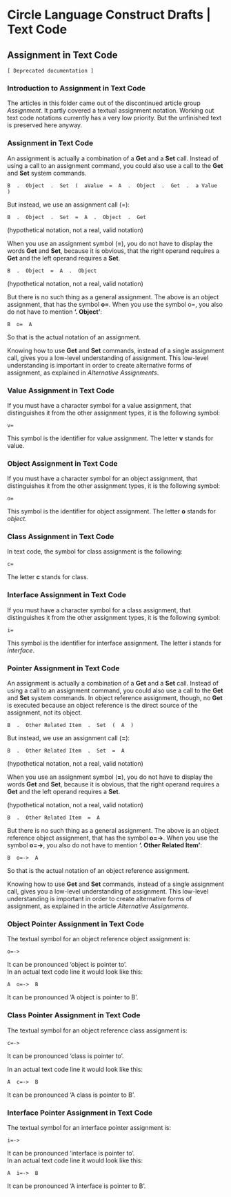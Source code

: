 Circle Language Construct Drafts | Text Code
============================================

Assignment in Text Code
-----------------------

`[ Deprecated documentation ]`

### Introduction to Assignment in Text Code

The articles in this folder came out of the discontinued article group *Assignment*. It partly covered a textual assignment notation. Working out text code notations currently has a very low priority. But the unfinished text is preserved here anyway.

### Assignment in Text Code

An assignment is actually a combination of a __Get__ and a __Set__ call. Instead of using a call to an assignment command, you could also use a call to the __Get__ and __Set__ system commands. 

```
B  .  Object  .  Set  (  aValue  =  A  .  Object  .  Get  .  a Value  )
```

But instead, we use an assignment call (=):

```
B  .  Object  .  Set  =  A  .  Object  .  Get
```

(hypothetical notation, not a real, valid notation)

When you use an assignment symbol (__=__), you do not have to display the words __Get__ and __Set__, because it is obvious, that the right operand requires a __Get__ and the left operand requires a __Set__.

```
B  .  Object  =  A  .  Object
```

(hypothetical notation, not a real, valid notation)

But there is no such thing as a general assignment. The above is an object assignment, that has the symbol __o=__. When you use the symbol o=, you also do not have to mention __‘.  Object’__:

```
B  o=  A
```

So that is the actual notation of an assignment.

Knowing how to use __Get__ and __Set__ commands, instead of a single assignment call, gives you a low-level understanding of assignment. This low-level understanding is important in order to create alternative forms of assignment, as explained in *Alternative Assignments*.

### Value Assignment in Text Code

If you must have a character symbol for a value assignment, that distinguishes it from the other assignment types, it is the following symbol:

```
v=
```

This symbol is the identifier for value assignment. The letter __v__ stands for value.

### Object Assignment in Text Code

If you must have a character symbol for an object assignment, that distinguishes it from the other assignment types, it is the following symbol:

```
o=
```

This symbol is the identifier for object assignment. The letter __o__ stands for *object*.

### Class Assignment in Text Code

In text code, the symbol for class assignment is the following:

```
c=
```

The letter __c__ stands for class.

### Interface Assignment in Text Code

If you must have a character symbol for a class assignment, that distinguishes it from the other assignment types, it is the following symbol:

    i=

This symbol is the identifier for interface assignment. The letter __i__ stands for *interface*.

### Pointer Assignment in Text Code

An assignment is actually a combination of a __Get__ and a __Set__ call. Instead of using a call to an assignment command, you could also use a call to the __Get__ and __Set__ system commands. In object reference assignment, though, no __Get__ is executed because an object reference is the direct source of the assignment, not its object.

```
B  .  Other Related Item  .  Set  (  A  )
```

But instead, we use an assignment call (__=__):

```
B  .  Other Related Item  .  Set  =  A
```

(hypothetical notation, not a real, valid notation)

When you use an assignment symbol (__=__), you do not have to display the words __Get__ and __Set__, because it is obvious, that the right operand requires a __Get__ and the left operand requires a __Set__.

(hypothetical notation, not a real, valid notation)

```
B  .  Other Related Item  =  A
```

But there is no such thing as a general assignment. The above is an object reference object assignment, that has the symbol __o=->__. When you use the symbol __o=->__, you also do not have to mention __‘.  Other Related Item’__:

```
B  o=->  A
```

So that is the actual notation of an object reference assignment.

Knowing how to use __Get__ and __Set__ commands, instead of a single assignment call, gives you a low-level understanding of assignment. This low-level understanding is important in order to create alternative forms of assignment, as explained in the article *Alternative Assignments*.

### Object Pointer Assignment in Text Code

The textual symbol for an object reference object assignment is:

```
o=->
```

It can be pronounced ‘object is pointer to’.  
In an actual text code line it would look like this:

```
A  o=->  B
```

It can be pronounced ‘A object is pointer to B’.

### Class Pointer Assignment in Text Code

The textual symbol for an object reference class assignment is:

```
c=->
```

It can be pronounced ‘class is pointer to’.

In an actual text code line it would look like this:

```
A  c=->  B
```

It can be pronounced ‘A class is pointer to B’.

### Interface Pointer Assignment in Text Code

The textual symbol for an interface pointer assignment is:

    i=->

It can be pronounced ‘interface is pointer to’.  
In an actual text code line it would look like this:

    A  i=->  B

It can be pronounced ‘A interface is pointer to B’.